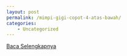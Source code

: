 ```yaml
---
layout: post
permalink: /mimpi-gigi-copot-4-atas-bawah/
categories:
    - Uncategorized
---
```


[Baca Selengkapnya](/03)